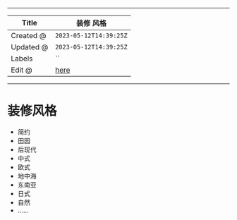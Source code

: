 -----

| Title     | 装修 风格                                           |
| --------- | ----------------------------------------------- |
| Created @ | `2023-05-12T14:39:25Z`                          |
| Updated @ | `2023-05-12T14:39:25Z`                          |
| Labels    | \`\`                                            |
| Edit @    | [here](https://github.com/junxnone/F/issues/79) |

-----

# 装修风格

  - 简约
  - 田园
  - 后现代
  - 中式
  - 欧式
  - 地中海
  - 东南亚
  - 日式
  - 自然
  - ......
